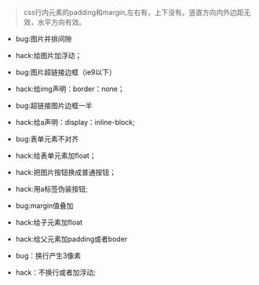 
> css行内元素的padding和margin,左右有，上下没有。竖直方向内外边距无效，水平方向有效。


- bug:图片并排间隙
- hack:给图片加浮动；

- bug:图片超链接边框（ie9以下）
- hack:给img声明：border：none；

- bug:超链接图片边框一半
- hack:给a声明：display：inline-block;

- bug:表单元素不对齐
- hack:给表单元素加float；
- hack:把图片按钮换成普通按钮；
- hack:用a标签伪装按钮;

- bug:margin值叠加
- hack:给子元素加float
- hack:给父元素加padding或者boder


- bug：换行产生3像素
- hack：不换行或者加浮动;


